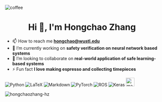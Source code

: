 ![coffee](https://media.boingboing.net/wp-content/uploads/2015/09/coffee_in_rain_by_kirokaze-d98qb8z.gif)

<h1 align="center">Hi 👋, I'm Hongchao Zhang</h1>
<!-- <h3 align="center">A PhD student in Washington University in St. Louis</h3>
 -->
 
- 📫 How to reach me **hongchao@wustl.edu** 
- 🔭 I’m currently working on **safety verification on neural network based systems**
- 👯 I’m looking to collaborate on **real-world application of safe learning-based systems**
- ⚡ Fun fact **I love making espresso and collecting timepieces**

![Python](https://img.shields.io/badge/python-3670A0?style=for-the-badge&logo=python&logoColor=ffdd54) 
![LaTeX](https://img.shields.io/badge/latex-%23008080.svg?style=for-the-badge&logo=latex&logoColor=white) 
![Markdown](https://img.shields.io/badge/markdown-%23000000.svg?style=for-the-badge&logo=markdown&logoColor=white) 
![PyTorch](https://img.shields.io/badge/PyTorch-%23EE4C2C.svg?style=for-the-badge&logo=PyTorch&logoColor=white) 
![ROS](https://img.shields.io/badge/ros-%230A0FF9.svg?style=for-the-badge&logo=ros&logoColor=white) 
![Keras](https://img.shields.io/badge/Keras-%23D00000.svg?style=for-the-badge&logo=Keras&logoColor=white)
<img src="https://upload.wikimedia.org/wikipedia/commons/2/21/Matlab_Logo.png" alt="matlab" width="28" height="28"/>

<p><img align="center" src="https://github-readme-streak-stats.herokuapp.com/?user=hongchaozhang-hz&theme=blueberry&hide_border=true" alt="hongchaozhang-hz" /></p>


<!-- <p align="center"> <a href="https://www.docker.com/" target="_blank" rel="noreferrer"> <img src="https://raw.githubusercontent.com/devicons/devicon/master/icons/docker/docker-original-wordmark.svg" alt="docker" width="40" height="40"/> </a> <a href="https://www.mathworks.com/" target="_blank" rel="noreferrer"> <img src="https://upload.wikimedia.org/wikipedia/commons/2/21/Matlab_Logo.png" alt="matlab" width="40" height="40"/> </a> <a href="https://www.python.org" target="_blank" rel="noreferrer"> <img src="https://raw.githubusercontent.com/devicons/devicon/master/icons/python/python-original.svg" alt="python" width="40" height="40"/> </a> <a href="https://pytorch.org/" target="_blank" rel="noreferrer"> <img src="https://www.vectorlogo.zone/logos/pytorch/pytorch-icon.svg" alt="pytorch" width="40" height="40"/> </a> <a href="https://www.tensorflow.org" target="_blank" rel="noreferrer"> <img src="https://www.vectorlogo.zone/logos/tensorflow/tensorflow-icon.svg" alt="tensorflow" width="40" height="40"/> </a> </p> -->
